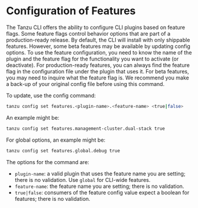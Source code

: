 # Configuration of Features

The Tanzu CLI offers the ability to configure CLI plugins based on feature flags. Some feature flags control behavior options that are part of
a production-ready release. By default, the CLI will install with only shippable features. 
However, some beta features may be available by updating config options. 
To use the feature configuration, you need to know the name of the plugin and the feature flag for the functionality you want to activate (or deactivate). 
For production-ready features, you can always find the feature flag in the configuration file under the plugin that uses it. For beta features,
you may need to inquire what the feature flag is.
We recommend you make a back-up of your original config file before using this command.
  
  To update, use the config command:
```sh
tanzu config set features.<plugin-name>.<feature-name> <true|false>
```
An example might be: 
```sh
tanzu config set features.management-cluster.dual-stack true
```
For global options, an example might be: 
```sh
tanzu config set features.global.debug true
```

The options for the command are:

* `plugin-name`: a valid plugin that uses the feature name you are setting; there is no validation. Use `global` for CLI-wide features.
* `feature-name`: the feature name you are setting; there is no validation.
* `true|false`: consumers of the feature config value expect a boolean for features; there is no validation. 
